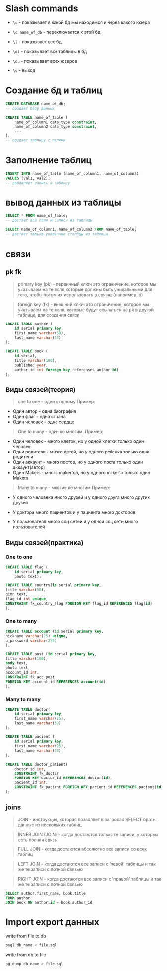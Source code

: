 # Slash commands
* `\с` - показывает в какой бд мы находимся и через какого юзера

* `\с name_of_db` - переключается к этой бд

* `\l` - показывает все бд

* `\dt` - показывает все таблицы в бд

* `\du` - показывает всех юзеров

* `\q` - выход


# Создание бд и таблиц
```sql
CREATE DATABASE name_of_db; 
-- создает базу данных
```

```sql
CREATE TABLE name_of_table (
    name_of_column1 data_type constraint,
    name_of_column2 data_type constraint,
    ...
); 
-- создает таблицу с полями
```
# Заполнение таблиц
```sql
INSERT INTO name_of_table (name_of_column1, name_of_column2) 
VALUES (val1, val2);
-- добавляет запись в таблицу
```
# вывод данных из таблицы
```sql
SELECT * FROM name_of_table; 
-- достает все поля и записи из таблицы

SELECT name_of_column1, name_of_column2 FROM name_of_table; 
-- достает только указанные столбцы из таблицы
```

# связи
## pk fk
> primary key (pk) - первичный ключ
> это ограничение, которое мы указываем на те поля,которые должны быть уникальными для того, чтобы потом их использовать в связях (например id)

> foreign key (fk) - внешний ключ
> это ограничение, которое мы указываем на те поля, которые будут ссылаться на pk в другой таблице, для создания связи

```sql
CREATE TABLE author (
    id serial primary key,
    first_name varchar(50),
    last_name varchar(50)
);

CREATE TABLE book (
    id serial,
    title varchar(100),
    published year,
    author_id int foreign key referenses author(id)
);


```
## Виды связей(теория)
> one to one - один к одному
Пример:

* Один автор - одна биография
* Один флаг - одна страна
* Один человек - одно сердце

> One to many - один ко многим:
Пример:

* Один человек - много клеток, но у одной клетки только один человек
* Одни родители - много детей, но у одного ребенка только одни родители
* Один аккаунт - много постов, но у одного поста только один аккаунт(автор)
* Один Makers - много maker'ов, но у одного maker'a только один Makers

> Many to many - многие ко многим
Пример:
* У одного человека много друзей и у одного друга много других друзей
* У доктора много пациентов и у пациента много докторов 

* У пользователя много соц сетей и у одной соц сети много пользователей


## Виды связей(практика)
### One to one 
``` sql 
CREATE TABLE flag (
    id serial primary key,
    photo text);

CREATE TABLE country(id serial primary key,
title varchar(50),
gimn text,
flag_id int unique,
CONSTRAINT fk_country_flag FOREIGN KEY flag_id REFERENCES flag(id)  
);

```

### One to many
```sql 
CREATE TABLE account (id serial primary key,
nickname varchar(25) unique,
u_password varchar(255)
);

CREATE TABLE post (id serial primary key,
title varchar(100),
body text,
photo text,
account_id int,
CONSTRAINT fk_acc_post
FOREIGN KEY account_id REFERENCES account(id)
);
```

### Many to many
```sql 
CREATE TABLE doctor(
    id serial primary key,
    first_name varchar(25),
    last_name varchar(50)
);

CREATE TABLE pacient (
    id serial primary key,
    first_name varchar(25),
    last_name varchar(50)
);

CREATE TABLE doctor_patient(
    doctor_id int,
    CONSTRAINT fk_doctor
    FOREIGN KEY doctor_id REFERENCES doctor(id),
    pacient_id int,
    CONSTRAINT fk_pacient FOREIGN KEY pacient_id REFERENCES pacient(id)
);

```
## joins
> JOIN - инструкция, которая позволяет в запросах SELECT брать данные из нескольких таблиц

> INNER JOIN (JOIN) - когда достаются только те записи, у которых есть полная связь

> FULL JOIN - когда достаются абсолютно все записи со всех таблиц

> LEFT JOIN - когда достаются все записи с 'левой' таблицы и так же те записи с полной связью

> RIGHT JOIN - когда достаются все записи с 'правой' таблицы и так же те записи с полной связью

```sql
SELECT author.first_name, book.title 
FROM author
JOIN book ON author.id = book.author_id
```

# Import export данных
write from file to db
```bash
psql db_name < file.sql
```
write from db to file
```bash
pg_dump db_name > file.sql
```